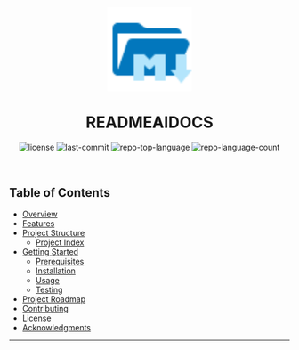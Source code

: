 <p align="center">
    <img src="https://raw.githubusercontent.com/PKief/vscode-material-icon-theme/ec559a9f6bfd399b82bb44393651661b08aaf7ba/icons/folder-markdown-open.svg" align="center" width="30%">
</p>
<p align="center"><h1 align="center">READMEAIDOCS</h1></p>
<p align="center">
	<em><code></code></em>
</p>
<p align="center">
	<img src="https://img.shields.io/github/license/Chesars/ReadmeAidocs?style=default&logo=opensourceinitiative&logoColor=white&color=0080ff" alt="license">
	<img src="https://img.shields.io/github/last-commit/Chesars/ReadmeAidocs?style=default&logo=git&logoColor=white&color=0080ff" alt="last-commit">
	<img src="https://img.shields.io/github/languages/top/Chesars/ReadmeAidocs?style=default&color=0080ff" alt="repo-top-language">
	<img src="https://img.shields.io/github/languages/count/Chesars/ReadmeAidocs?style=default&color=0080ff" alt="repo-language-count">
</p>
<p align="center"><!-- default option, no dependency badges. -->
</p>
<p align="center">
	<!-- default option, no dependency badges. -->
</p>
<br>

##  Table of Contents

- [ Overview](#-overview)
- [ Features](#-features)
- [ Project Structure](#-project-structure)
  - [ Project Index](#-project-index)
- [ Getting Started](#-getting-started)
  - [ Prerequisites](#-prerequisites)
  - [ Installation](#-installation)
  - [ Usage](#-usage)
  - [ Testing](#-testing)
- [ Project Roadmap](#-project-roadmap)
- [ Contributing](#-contributing)
- [ License](#-license)
- [ Acknowledgments](#-acknowledgments)

---
